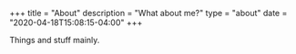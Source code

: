 +++
title = "About"
description = "What about me?"
type = "about"
date = "2020-04-18T15:08:15-04:00"
+++

Things and stuff mainly.

